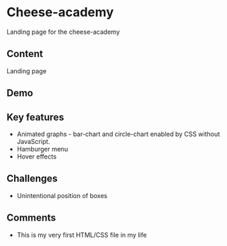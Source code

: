 # Cheese-academy
Landing page for the cheese-academy

## Content
Landing page

## Demo

## Key features
- Animated graphs - bar-chart and circle-chart enabled by CSS without JavaScript.
- Hamburger menu
- Hover effects

## Challenges
- Unintentional position of boxes

## Comments
- This is my very first HTML/CSS file in my life
